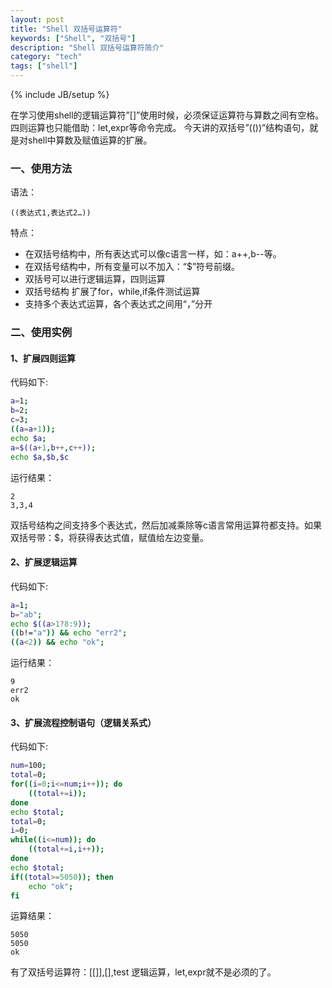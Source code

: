 ```yaml
---
layout: post
title: "Shell 双括号运算符"
keywords: ["Shell", "双括号"]
description: "Shell 双括号运算符简介"
category: "tech"
tags: ["shell"]
---
```

{% include JB/setup %}

在学习使用shell的逻辑运算符”[]”使用时候，必须保证运算符与算数之间有空格。 四则运算也只能借助：let,expr等命令完成。 今天讲的双括号”(())”结构语句，就是对shell中算数及赋值运算的扩展。

### 一、使用方法

语法：

```
((表达式1,表达式2…))
```

特点：

* 在双括号结构中，所有表达式可以像c语言一样，如：a++,b--等。
* 在双括号结构中，所有变量可以不加入：“$”符号前缀。
* 双括号可以进行逻辑运算，四则运算
* 双括号结构 扩展了for，while,if条件测试运算
* 支持多个表达式运算，各个表达式之间用“，”分开

### 二、使用实例

#### 1、扩展四则运算

代码如下:

```bash
a=1;
b=2;
c=3;
((a=a+1));
echo $a;
a=$((a+1,b++,c++));
echo $a,$b,$c
```

运行结果：

```
2
3,3,4
```

双括号结构之间支持多个表达式，然后加减乘除等c语言常用运算符都支持。如果双括号带：$，将获得表达式值，赋值给左边变量。

#### 2、扩展逻辑运算

代码如下:

```bash
a=1;
b="ab";
echo $((a>1?8:9));
((b!="a")) && echo "err2";
((a<2)) && echo "ok";
```

运行结果：

```
9
err2
ok
```

#### 3、扩展流程控制语句（逻辑关系式）

代码如下:

```bash
num=100;
total=0;
for((i=0;i<=num;i++)); do
	((total+=i));
done
echo $total;
total=0;
i=0;
while((i<=num)); do
	((total+=i,i++));
done
echo $total;
if((total>=5050)); then
	echo "ok";
fi
```

运算结果：

```
5050
5050
ok
```

有了双括号运算符：[[]],[],test 逻辑运算，let,expr就不是必须的了。 
